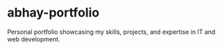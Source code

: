 # abhay-portfolio
Personal portfolio showcasing my skills, projects, and expertise in IT and web development.
